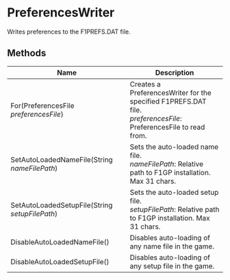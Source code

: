 # PreferencesWriter

Writes preferences to the F1PREFS.DAT file.

## Methods

| Name  | Description  |
|-------|--------------|
| For(PreferencesFile *preferencesFile*)  | Creates a PreferencesWriter for the specified F1PREFS.DAT file.<br />*preferencesFile*: PreferencesFile to read from.<br />  |
| SetAutoLoadedNameFile(String *nameFilePath*)  | Sets the auto-loaded name file.<br />*nameFilePath*: Relative path to F1GP installation. Max 31 chars.<br />  |
| SetAutoLoadedSetupFile(String *setupFilePath*)  | Sets the auto-loaded setup file.<br />*setupFilePath*: Relative path to F1GP installation. Max 31 chars.<br />  |
| DisableAutoLoadedNameFile()  | Disables auto-loading of any name file in the game.  |
| DisableAutoLoadedSetupFile()  | Disables auto-loading of any setup file in the game.  |


